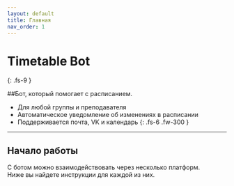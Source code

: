```yaml
---
layout: default
title: Главная
nav_order: 1
---
```

# Timetable Bot
{: .fs-9 }

##Бот, который помогает с расписанием.

* Для любой группы и преподавателя
* Автоматическое уведомление об изменениях в расписании
* Поддерживается почта, VK и календарь
{: .fs-6 .fw-300 }
---

## Начало работы

С ботом можно взаимодействовать через несколько платформ.\
Ниже вы найдете инструкции для каждой из них.

